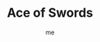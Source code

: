 ---
# basics
title     		 : "Ace of Swords"
token					 : 'swords-01'
card_type			 : '' # major, minor, court
layout				 : "tarot-card"
author    		 : 'me'
one_liner 		 : "Logic, objectivity, intellect, choice"
alt_names			 : ['Truth']
images				 : ['assets/images/tarot/rws/rw-swords-01.jpg']
keywords			 : ['logic', 'objectivity', 'intellect', 'choice']
url						 : 'tarot/cards/swords-01'
aliases				 : []

# password: 'foolish journey'
dropbox				 : 'https://www.dropbox.com/sh/xzrnhx0y5ude02d/AABz1CXmtlWceYcV_5KOxzZ9a?dl=0'

meaning_light  : "Making objective decisions. Applying logic. Reasoning your way out of a difficult situation. Solving puzzles. Thinking things through. Emphasizing the facts. Clearing your mind. Seeking clarity."

meaning_shadow : "Applying ruthless or twisted logic. Gloating over your own superior intellect. Using quick thinking to deceive or confuse others. Confusing snap judgments with quick thinking. Making decisions without thinking through consequences."

# more detail
correspondence_planet 			: ""
correspondence_astrological : "Libra, Aquarius, Gemini"
correspondence_affirmation  : "I take the time to think things through."
correspondence_story 				: "The main character must make an important decision that will determine his or her ultimate fate."

advice_relationships 	 : "Set your emotions aside for the moment and look at your relationship from an objective point of view. Would a judge or jury say this relationship is performing as it should? You’re facing a difficult decision; make it with your head, not your heart."

advice_work 					 : "Cut through emotionalism and get to the facts. In this situation, the devil’s in the details. What happened and when? Slay some sacred cows, stop the blame game, and get down to brass tacks. What are the objectives? Where are you in relationship to your goals?"

advice_spirituality 	 : "Your relationship with Spirit should inform all your decisions. Here’s an opportunity to apply what you’ve learned in your inner life to decisions that impact your outer life. If you were to make this decision for someone else, what verdict would you render?"

advice_personal_growth : "At some point, we must go from seeking advice to making our own decisions. Gather information, draw on the experience of mentors, and get the facts…but be prepared, as a mature individual, to make decisions and own the consequences."

advice_fortune_telling : "The time to make a choice is now. Stop wavering and do what you know is best."

questions	: ["If your question were asked of your Higher Self, freed from petty, earthly concerns, what answer might be given?", "When you see this Ace of Swords, what’s your first impression? Is the Sword being offered as a gift, or wielded as a weapon? What higher authority for truth does it point to? Is it too heavy to bear, or something you could manage?", "If I made my decision purely based on reason and logic, what would my decision be?", "What do I think about my own problem-solving ability?", "Who can supply me with the pure and simple facts?"]

# referenced in the symbols.toml data file
symbols	  : ['1', 'ace', 'swords', 'hand-of-god', 'decorated-crown']

# metadata
suppress_topnav : true
related_cards 	: []

---